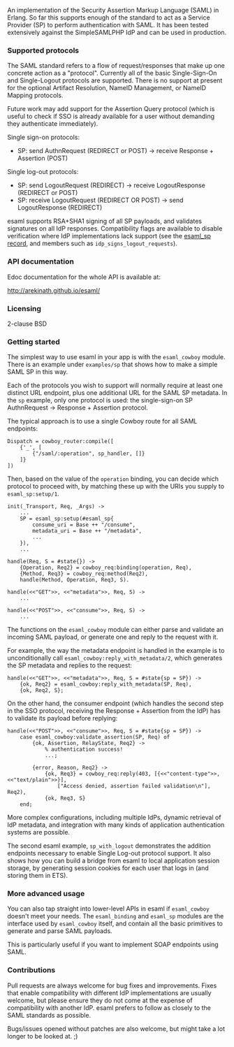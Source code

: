 An implementation of the Security Assertion Markup Language (SAML) in Erlang. So far this supports enough of the standard to act as a Service Provider (SP) to perform authentication with SAML. It has been tested extensively against the SimpleSAMLPHP IdP and can be used in production.

### Supported protocols

The SAML standard refers to a flow of request/responses that make up one concrete action as a "protocol". Currently all of the basic Single-Sign-On and Single-Logout protocols are supported. There is no support at present for the optional Artifact Resolution, NameID Management, or NameID Mapping protocols.

Future work may add support for the Assertion Query protocol (which is useful to check if SSO is already available for a user without demanding they authenticate immediately).

Single sign-on protocols:

 * SP: send AuthnRequest (REDIRECT or POST) -> receive Response + Assertion (POST)

Single log-out protocols:

 * SP: send LogoutRequest (REDIRECT) -> receive LogoutResponse (REDIRECT or POST)
 * SP: receive LogoutRequest (REDIRECT OR POST) -> send LogoutResponse (REDIRECT)

esaml supports RSA+SHA1 signing of all SP payloads, and validates signatures on all IdP responses. Compatibility flags are available to disable verification where IdP implementations lack support (see the [esaml_sp record](http://arekinath.github.io/esaml/esaml.html#type-sp), and members such as `idp_signs_logout_requests`).

### API documentation

Edoc documentation for the whole API is available at:

http://arekinath.github.io/esaml/

### Licensing

2-clause BSD

### Getting started

The simplest way to use esaml in your app is with the `esaml_cowboy` module. There is an example under `examples/sp` that shows how to make a simple SAML SP in this way.

Each of the protocols you wish to support will normally require at least one distinct URL endpoint, plus one additional URL for the SAML SP metadata. In the `sp` example, only one protocol is used: the single-sign-on SP AuthnRequest -> Response + Assertion protocol.

The typical approach is to use a single Cowboy route for all SAML endpoints:

    Dispatch = cowboy_router:compile([
        {'_', [
            {"/saml/:operation", sp_handler, []}
        ]}
    ])

Then, based on the value of the `operation` binding, you can decide which protocol to proceed with, by matching these up with the URIs you supply to `esaml_sp:setup/1`.

    init(_Transport, Req, _Args) ->
        ...
        SP = esaml_sp:setup(#esaml_sp{
            consume_uri = Base ++ "/consume",
            metadata_uri = Base ++ "/metadata",
            ...
        }),
        ...

    handle(Req, S = #state{}) ->
        {Operation, Req2} = cowboy_req:binding(operation, Req),
        {Method, Req3} = cowboy_req:method(Req2),
        handle(Method, Operation, Req3, S).

    handle(<<"GET">>, <<"metadata">>, Req, S) ->
        ...

    handle(<<"POST">>, <<"consume">>, Req, S) ->
        ...

The functions on the `esaml_cowboy` module can either parse and validate an incoming SAML payload, or generate one and reply to the request with it.

For example, the way the metadata endpoint is handled in the example is to unconditionally call `esaml_cowboy:reply_with_metadata/2`, which generates the SP metadata and replies to the request:

    handle(<<"GET">>, <<"metadata">>, Req, S = #state{sp = SP}) ->
        {ok, Req2} = esaml_cowboy:reply_with_metadata(SP, Req),
        {ok, Req2, S};

On the other hand, the consumer endpoint (which handles the second step in the SSO protocol, receiving the Response + Assertion from the IdP) has to validate its payload before replying:

    handle(<<"POST">>, <<"consume">>, Req, S = #state{sp = SP}) ->
        case esaml_cowboy:validate_assertion(SP, Req) of
            {ok, Assertion, RelayState, Req2} ->
                % authentication success!
                ...;

            {error, Reason, Req2} ->
                {ok, Req3} = cowboy_req:reply(403, [{<<"content-type">>, <<"text/plain">>}],
                    ["Access denied, assertion failed validation\n"], Req2),
                {ok, Req3, S}
        end;

More complex configurations, including multiple IdPs, dynamic retrieval of IdP metadata, and integration with many kinds of application authentication systems are possible.

The second esaml example, `sp_with_logout` demonstrates the addition endpoints necessary to enable Single Log-out protocol support. It also shows how you can build a bridge from esaml to local application session storage, by generating session cookies for each user that logs in (and storing them in ETS).

### More advanced usage

You can also tap straight into lower-level APIs in esaml if `esaml_cowboy` doesn't meet your needs. The `esaml_binding` and `esaml_sp` modules are the interface used by `esaml_cowboy` itself, and contain all the basic primitives to generate and parse SAML payloads.

This is particularly useful if you want to implement SOAP endpoints using SAML.

### Contributions

Pull requests are always welcome for bug fixes and improvements. Fixes that enable compatibility with different IdP implementations are usually welcome, but please ensure they do not come at the expense of compatibility with another IdP. esaml prefers to follow as closely to the SAML standards as possible.

Bugs/issues opened without patches are also welcome, but might take a lot longer to be looked at. ;)
